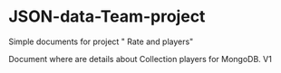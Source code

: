 # JSON-data-Team-project
Simple documents for project " Rate and players"

Document where are details about Collection players for MongoDB. V1
